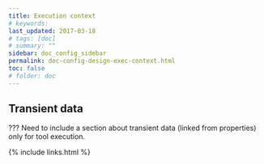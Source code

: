 ```yaml
---
title: Execution context 
# keywords:
last_updated: 2017-03-18
# tags: [doc]
# summary: ""
sidebar: doc_config_sidebar
permalink: doc-config-design-exec-context.html
toc: false
# folder: doc
---
```


Transient data
--------------

??? Need to include a section about transient data (linked from properties)
only for tool execution.

{% include links.html %}
